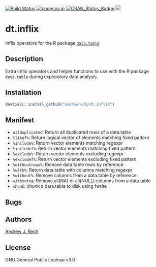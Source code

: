 [![Build Status](https://travis-ci.org/andrewrech/dt.inflix.svg?branch=master)](https://travis-ci.org/andrewrech/dt.inflix) [![codecov.io](https://codecov.io/github/andrewrech/dt.inflix/coverage.svg?branch=master)](https://codecov.io/github/andrewrech/dt.inflix?branch=master) [![CRAN_Status_Badge](http://www.r-pkg.org/badges/version/dt.inflix)](http://cran.r-project.org/package=dt.inflix) ![](https://img.shields.io/badge/version-0.0.1-blue.svg)


# dt.inflix

Inflix operators for the R package [`data.table`](https://github.com/Rdatatable/data.table)

## Description

Extra inflix operators and helper functions to use with the R package `data.table` during exploratory data analysis.

## Installation

```r
devtools::install_github("andrewrech/dt.inflix")
```

## Manifest

* `allduplicated`: Return all duplicated rows of a data.table
* `%likef%`: Return logical vector of elements matching fixed pattern
* `%include%`: Return vector elements matching regexpr
* `%includef%`: Return vector elements matching fixed pattern
* `%exclude%`: Return vector elements excluding regexpr
* `%excludef%`: Return vector elements excluding fixed pattern
* `%withoutrows%`: Remove data.table rows by reference
* `%with%`: Return data.table with columns matching regexpr
* `%without%`: Remove columns from a data.table by reference
* `withoutna`: Remove all(NA) or all(NULL) columns from a data.table
* `chunk`: chunk a data.table to disk using fwrite

## Bugs

## Authors

[Andrew J. Rech](http://info.rech.io)

## License

GNU General Public License v3.0